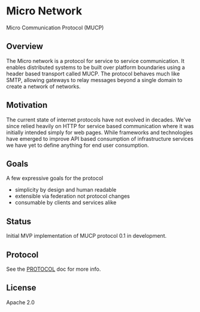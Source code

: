 # Micro Network

Micro Communication Protocol (MUCP)

## Overview

The Micro network is a protocol for service to service communication. 
It enables distributed systems to be built over platform boundaries using 
a header based transport called MUCP. The protocol behaves much like SMTP, 
allowing gateways to relay messages beyond a single domain to create a 
network of networks. 

## Motivation

The current state of internet protocols have not evolved in decades. We've
since relied heavily on HTTP for service based communication where it was 
initially intended simply for web pages. While frameworks and technologies 
have emerged to improve API based consumption of infrastructure services 
we have yet to define anything for end user consumption.

## Goals

A few expressive goals for the protocol

- simplicity by design and human readable
- extensible via federation not protocol changes
- consumable by clients and services alike

## Status

Initial MVP implementation of MUCP protocol 0.1 in development.

## Protocol

See the [PROTOCOL](PROTOCOL.md) doc for more info.

## License

Apache 2.0
